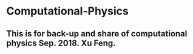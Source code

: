 # Computational-Physics

## This is for back-up and share of computational physics Sep. 2018. Xu Feng.
